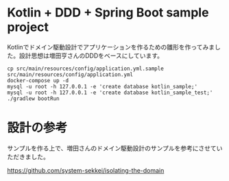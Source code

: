 # Kotlin + DDD + Spring Boot sample project
Kotlinでドメイン駆動設計でアプリケーションを作るための雛形を作ってみました。設計思想は増田亨さんのDDDをベースにしています。
```
cp src/main/resources/config/application.yml.sample src/main/resources/config/application.yml
docker-compose up -d
mysql -u root -h 127.0.0.1 -e 'create database kotlin_sample;'
mysql -u root -h 127.0.0.1 -e 'create database kotlin_sample_test;'
./gradlew bootRun
```

# 設計の参考
サンプルを作る上で、増田さんのドメイン駆動設計のサンプルを参考にさせていただきました。

https://github.com/system-sekkei/isolating-the-domain
